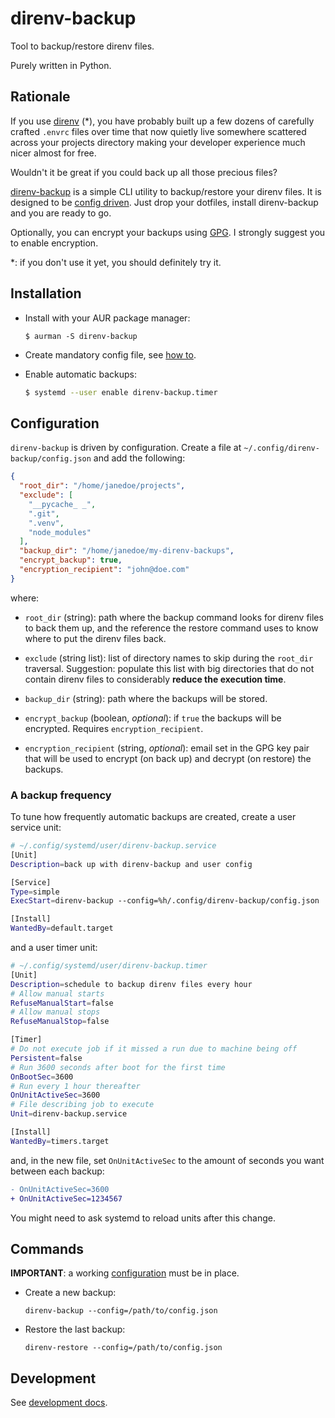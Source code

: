 # direnv-backup

Tool to backup/restore direnv files.

Purely written in Python.

## Rationale

If you use [direnv][1] (*), you have probably built up a few dozens of carefully crafted `.envrc` files over time that now quietly live somewhere scattered across your projects directory making your developer experience much nicer almost for free.

Wouldn't it be great if you could back up all those precious files?

[direnv-backup][2] is a simple CLI utility to backup/restore your direnv files. It is designed to be [config driven](#configuration). Just drop your dotfiles, install direnv-backup and you are ready to go.

Optionally, you can encrypt your backups using [GPG][3]. I strongly suggest you to enable encryption.

\*: if you don't use it yet, you should definitely try it.

## Installation

* Install with your AUR package manager:

  ```bas
  $ aurman -S direnv-backup
  ```

* Create mandatory config file, see [how to](#configuration).

* Enable automatic backups:

  ```bash
  $ systemd --user enable direnv-backup.timer
  ```

## Configuration

`direnv-backup` is driven by configuration. Create a file at `~/.config/direnv-backup/config.json` and add the following:

```json
{
  "root_dir": "/home/janedoe/projects",
  "exclude": [
    "__pycache_ _",
    ".git",
    ".venv",
    "node_modules"
  ],
  "backup_dir": "/home/janedoe/my-direnv-backups",
  "encrypt_backup": true,
  "encryption_recipient": "john@doe.com"
}
```

where:

  * `root_dir` (string): path where the backup command looks for direnv files to back them up, and the reference the restore command uses to know where to put the direnv files back.

  * `exclude` (string list): list of directory names to skip during the `root_dir` traversal. Suggestion: populate this list with big directories that do not contain direnv files to considerably **reduce the execution time**.

  * `backup_dir` (string): path where the backups will be stored.

  * `encrypt_backup` (boolean, _optional_): if `true` the backups will be encrypted. Requires `encryption_recipient`.

  * `encryption_recipient` (string, _optional_): email set in the GPG key pair that will be used to encrypt (on back up) and decrypt (on restore) the backups.

### A backup frequency

To tune how frequently automatic backups are created, create a user service unit:

```bash
# ~/.config/systemd/user/direnv-backup.service
[Unit]
Description=back up with direnv-backup and user config

[Service]
Type=simple
ExecStart=direnv-backup --config=%h/.config/direnv-backup/config.json

[Install]
WantedBy=default.target
```

and a user timer unit:

```bash
# ~/.config/systemd/user/direnv-backup.timer
[Unit]
Description=schedule to backup direnv files every hour
# Allow manual starts
RefuseManualStart=false
# Allow manual stops
RefuseManualStop=false

[Timer]
# Do not execute job if it missed a run due to machine being off
Persistent=false
# Run 3600 seconds after boot for the first time
OnBootSec=3600
# Run every 1 hour thereafter
OnUnitActiveSec=3600
# File describing job to execute
Unit=direnv-backup.service

[Install]
WantedBy=timers.target
```

and, in the new file, set `OnUnitActiveSec` to the amount of seconds you want between each backup:

```diff
- OnUnitActiveSec=3600
+ OnUnitActiveSec=1234567
```

You might need to ask systemd to reload units after this change.

## Commands

**IMPORTANT**: a working [configuration](#configuration) must be in place.

* Create a new backup:

  ```shell
  direnv-backup --config=/path/to/config.json
  ```

* Restore the last backup:

  ```shell
  direnv-restore --config=/path/to/config.json
  ```

## Development

See [development docs](./docs/development.md).

<!-- External references -->

[1]: https://direnv.net/ "direnv official site"
[2]: https://aur.archlinux.org/packages/direnv-backup "AUR direnv-backup"
[3]: https://www.gnupg.org/ "GnuPG official site"
